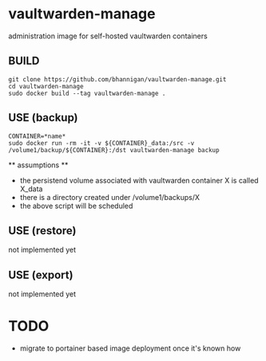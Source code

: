 # vaultwarden-manage
administration image for self-hosted vaultwarden containers<br>

## BUILD
    git clone https://github.com/bhannigan/vaultwarden-manage.git
    cd vaultwarden-manage
    sudo docker build --tag vaultwarden-manage .

## USE (backup)
    CONTAINER=*name*
    sudo docker run -rm -it -v ${CONTAINER}_data:/src -v /volume1/backup/${CONTAINER}:/dst vaultwarden-manage backup

**  assumptions **
- the persistend volume associated with vaultwarden container X is called X_data<br>
- there is a directory created under /volume1/backups/X<br>
- the above script will be scheduled

## USE (restore)
not implemented yet<br>

## USE (export)
not implemented yet<br>

# TODO
- migrate to portainer based image deployment once it's known how


